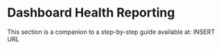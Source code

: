 # Dashboard Health Reporting

This section is a companion to a step-by-step guide available at: INSERT URL
